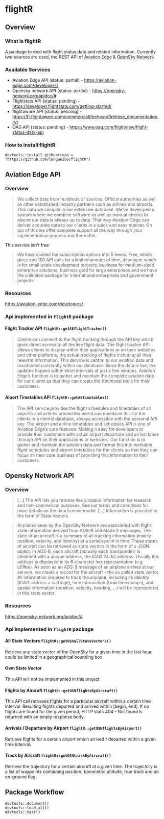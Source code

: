 # flightR

## Overview

### What is flightR

A package to deal with flight status data and related information.
Currently two sources are used, the REST API of [Aviation Edge](https://aviation-edge.com/developers/) & [OpenSky Network]()

### Available Services

- Aviation Edge API (status: partial) - https://aviation-edge.com/developers/
- Opensky network API (status: partial) - https://opensky-network.org/apidoc/#
- Flightstats API (status: pending) - https://developer.flightstats.com/getting-started/
- flightaware API (status: pending) - https://fr.flightaware.com/commercial/firehose/firehose_documentation.rvt
- OAG API (status: pending) - https://www.oag.com/flightview/flight-status-data-api



### How to install flightR

`devtools::install_github(repo = "https://github.com/longwei66/flightR")`


## Aviation Edge API

### Overview

> We collect data from hundreds of sources. Official authorities as well as other established industry partners such as airlines and airports. This data we compile in our extensive database. We’ve developed a system where we combine software as well as manual checks to assure our data is always up to date. That way Aviation-Edge can deliver accurate data to our clients in a quick and easy manner. On top of this we offer complete support all the way through your implementation process and thereafter.

This service isn't free

> We have divided the subscription options into 5 levels. Free, which gives you 100 API calls for a limited amount of time, developer which is for small-scale development projects, business for medium-sized enterprise solutions, business gold for large enterprises and we have the unlimited package for international enterprises and government projects.

### Resources
https://aviation-edge.com/developers/

### Api implemented in `flightR` package


#### Flight Tracker API `flightR::getAEflightTracker()`

> Clients can connect to the flight tracking through the API key which gives direct access to all the live flight data. The flight tracker API allows clients to display within their applications or on their websites and other platforms, the actual tracking of flights including all their relevant information. This service is central to our aviation data and maintained constantly within our database. Since the data is live, the updates happen within short intervals of just a few minutes. Aviation Edge’s function is to gather and maintain the complete aviation data for our clients so that they can create the functional tools for their customers.

#### Aiport Timetables API `flightR::getAEtimetables()`

> The API service provides the flight schedules and timetables of all airports and airlines around the world and maintains this for the clients in a central database, always accessible with the personal API key. The airport and airline timetables and schedules API is one of Aviation Edge’s core features. Making it easy for developers to provide their customers with actual airport departure and arrival times through API on their applications or websites. Our function is to gather and maintain the aviation data and format this into workable flight schedules and airport timetables for the clients so that they can focus on their core business of providing this information to their customers.


## Opensky Network API

### Overview

> [...] The API lets you retrieve live airspace information for research and non-commerical purposes. See our terms and conditions for more details on the data license model. [...] Information is provided in the form of State Vectors

> Airplanes seen by the OpenSky Network are associated with flight state information derived from ADS-B and Mode S messages. The state of an aircraft is a summary of all tracking information (mainly position, velocity, and identity) at a certain point in time. These states of aircraft can be retrieved as state vectors in the form of a JSON object.
In ADS-B, each aircraft (actually each transponder) is identified with a unique address, the ICAO 24-bit address. Usually this address is displayed in its 6-character hex representation (e.g. c0ffee).
As soon as an ADS-B message of an airplane arrives at our servers, we create a record for the aircraft – the so called state vector. All information required to track the airplane, including its identity (ICAO address + call sign), time information (Unix timestamps), and spatial information (position, velocity, heading, …) will be represented in this state vector.


### Resources
https://opensky-network.org/apidoc/#

### Api implemented in `flightR` package

#### All State Vectors `flightR::getOSNallStateVectors()`
Retrieve any state vector of the OpenSky for a given time in the last hour, could be limited in a geographical bounding box

#### Own State Vector
This API will not be implemented in this project

#### Flights by Aircraft `flightR::getOSNflightsByAircraft()`
This API call retrieves flights for a particular aircraft within a certain time interval. Resulting flights departed and arrived within [begin, end]. If no flights are found for the given period, HTTP stats 404 - Not found is returned with an empty response body.

#### Arrivals / Departure by Airport `flightR::getOSNflightsByAirport()`

Retrieve flights for a certain airport which arrived / departed within a given time interval.


#### Track by Aircraft `flightR::getOSNtrackByAircraft()`

Retrieve the trajectory for a certain aircraft at a given time. The trajectory is a list of waypoints containing position, barometric altitude, true track and an on-ground flag.


## Package Workflow

```
devtools::document()
devtools::load_all()
devtools::test()
```
